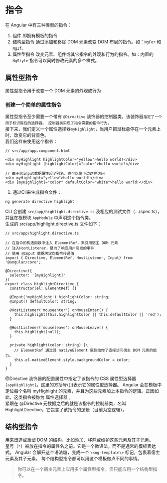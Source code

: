 # 指令

在 Angular 中有三种类型的指令：
1. 组件
  即拥有模板的指令
2. 结构型指令
  通过添加和移除 DOM 元素改变 DOM 布局的指令。如：`NgFor` 和 `NgIf`。
3. 属性型指令
  改变元素、组件或其它指令的外观和行为的指令。如：内置的 `NgStyle` 指令可以同时修改元素的多个样式。

## 属性型指令
属性型指令用于改变一个 DOM 元素的外观或行为

### 创建一个简单的属性指令
属性型指令至少需要一个带有 `@Directive` 装饰器的控制器类。该装饰器`指定了一个用于标识属性的选择器。 控制器类实现了指令需要的指令行为`。<br>
接下来，我们定义一个属性选择器`myHighlight`，当用户把鼠标悬停在一个元素上时，改变它的背景色。<br>
我们这样来使用这个指令：
```
// src/app/app.component.html

<div myHighlight highlightColor="yellow">hello world!</div>
<div myHighlight [highlightColor]="color">hello world!</div>

// 由于给input数据属性起了别名，也可以像下边这样访问
<div myHighlight="yellow">hello world!</div>
<div [myHighlight]="color" defaultColor="white">hello world!</div>

```
1. 通过Cli来生成指令文件：
```
ng generate directive highlight
```
CLI 会创建 `src/app/highlight.directive.ts` 及相应的测试文件（.../spec.ts），并且在根模块 `AppModule` 中声明这个指令类。<br>
生成的 src/app/highlight.directive.ts 文件如下：
```
// src/app/highlight.directive.ts

// 在指令的构造函数中注入 ElementRef，来引用宿主 DOM 元素
// 注入HostListener，是为了响应用户引发的事件
// 使用 @Input 数据绑定向指令传递值
import { Directive, ElementRef, HostListener, Input} from '@angular/core';

@Directive({
  selector: '[myHighlight]'
})
export class HighlightDirective {
  constructor(el: ElementRef) {}

  @Input('myHighlight') highlightColor: string;
  @Input() defaultColor: string;

  @HostListener('mouseenter') onMouseEnter() {
    this.highlight(this.highlightColor || this.defaultColor || 'red');
  }

  @HostListener('mouseleave') onMouseLeave() {
    this.highlight(null);
  }

  private highlight(color: string) {\
    // ElementRef 通过其 nativeElement 属性给你了直接访问宿主 DOM 元素的能力。
    this.el.nativeElement.style.backgroundColor = color;
  }
}

```
@Directive 装饰器的配置属性中指定了该指令的 CSS 属性型选择器 `[appHighlight]`。这里的方括号([])表示它的属性型选择器。 Angular 会在模板中定位每个名叫 myHighlight 的元素，并且为这些元素加上本指令的逻辑。正因如此，这类指令被称为 属性选择器 。<br>
紧跟在 @Directive 元数据之后的就是该指令的控制器类，名叫 HighlightDirective，它包含了该指令的逻辑（目前为空逻辑）。

## 结构型指令
用来塑造或重塑 DOM 的结构，比如添加、移除或维护这些元素及其子元素。<br>
星号（`*`）被放在指令的属性名之前。它是一个微语法，而不是通常的模板表达式。 Angular 会解开这个语法糖，变成一个 `\<ng-template\>` 标记，包裹着宿主元素及其子元素。 每个结构型指令都可以用这个模板做点不同的事情。<br>
>你可以在一个宿主元素上应用多个属性型指令，但只能应用一个结构型指令。




